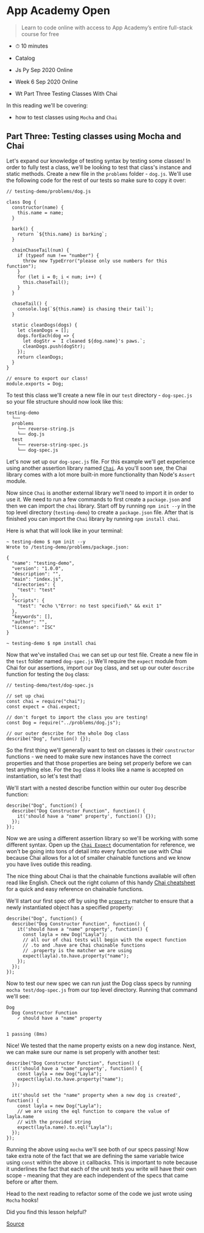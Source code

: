# App Academy Open

> Learn to code online with access to App Academy’s entire full-stack course for free

-   ⏱ 10 minutes

-   Catalog
-   Js Py Sep 2020 Online
-   Week 6 Sep 2020 Online
-   Wt Part Three Testing Classes With Chai

In this reading we'll be covering:

-   how to test classes using `Mocha` and `Chai`

## Part Three: Testing classes using Mocha and Chai

Let's expand our knowledge of testing syntax by testing some classes! In order to fully test a class, we'll be looking to test that class's instance and static methods. Create a new file in the `problems` folder - `dog.js`. We'll use the following code for the rest of our tests so make sure to copy it over:

    // testing-demo/problems/dog.js

    class Dog {
      constructor(name) {
        this.name = name;
      }

      bark() {
        return `${this.name} is barking`;
      }

      chainChaseTail(num) {
        if (typeof num !== "number") {
          throw new TypeError("please only use numbers for this function");
        }
        for (let i = 0; i < num; i++) {
          this.chaseTail();
        }
      }

      chaseTail() {
        console.log(`${this.name} is chasing their tail`);
      }

      static cleanDogs(dogs) {
        let cleanDogs = [];
        dogs.forEach(dog => {
          let dogStr = `I cleaned ${dog.name}'s paws.`;
          cleanDogs.push(dogStr);
        });
        return cleanDogs;
      }
    }

    // ensure to export our class!
    module.exports = Dog;

To test this class we'll create a new file in our `test` directory - `dog-spec.js` so your file structure should now look like this:

    testing-demo
      └──
      problems
        └── reverse-string.js
        └── dog.js
      test
        └── reverse-string-spec.js
        └── dog-spec.js

Let's now set up our `dog-spec.js` file. For this example we'll get experience using another assertion library named [`Chai`](https://www.chaijs.com/). As you'll soon see, the Chai library comes with a lot more built-in more functionality than Node's `Assert` module.

Now since `Chai` is another external library we'll need to import it in order to use it. We need to run a few commands to first create a `package.json` and then we can import the `chai` library. Start off by running `npm init --y` in the top level directory (`testing-demo`) to create a `package.json` file. After that is finished you can import the `Chai` library by running `npm install chai`.

Here is what that will look like in your terminal:

    ~ testing-demo $ npm init --y
    Wrote to /testing-demo/problems/package.json:

    {
      "name": "testing-demo",
      "version": "1.0.0",
      "description": "",
      "main": "index.js",
      "directories": {
        "test": "test"
      },
      "scripts": {
        "test": "echo \"Error: no test specified\" && exit 1"
      },
      "keywords": [],
      "author": "",
      "license": "ISC"
    }

    ~ testing-demo $ npm install chai

Now that we've installed `Chai` we can set up our test file. Create a new file in the `test` folder named `dog-spec.js` We'll require the `expect` module from Chai for our assertions, import our `Dog` class, and set up our outer `describe` function for testing the `Dog` class:

    // testing-demo/test/dog-spec.js

    // set up chai
    const chai = require("chai");
    const expect = chai.expect;

    // don't forget to import the class you are testing!
    const Dog = require("../problems/dog.js");

    // our outer describe for the whole Dog class
    describe("Dog", function() {});

So the first thing we'll generally want to test on classes is their `constructor` functions - we need to make sure new instances have the correct properties and that those properties are being set properly before we can test anything else. For the `Dog` class it looks like a name is accepted on instantiation, so let's test that!

We'll start with a nested describe function within our outer `Dog` describe function:

    describe("Dog", function() {
      describe("Dog Constructor Function", function() {
        it('should have a "name" property', function() {});
      });
    });

Now we are using a different assertion library so we'll be working with some different syntax. Open up the [`Chai Expect`](https://www.chaijs.com/api/bdd/) documentation for reference, we won't be going into tons of detail into every function we use with Chai because Chai allows for a lot of smaller chainable functions and we know you have lives outide this reading.

The nice thing about Chai is that the chainable functions available will often read like English. Check out the right column of this handy [Chai cheatsheet](https://devhints.io/chai) for a quick and easy reference on chainable functions.

We'll start our first spec off by using the [`property`](https://www.chaijs.com/api/bdd/#method_property) matcher to ensure that a newly instantiated object has a specified property:

    describe("Dog", function() {
      describe("Dog Constructor Function", function() {
        it('should have a "name" property', function() {
          const layla = new Dog("Layla");
          // all our of chai tests will begin with the expect function
          // .to and .have are Chai chainable functions
          // .property is the matcher we are using
          expect(layla).to.have.property("name");
        });
      });
    });

Now to test our new spec we can run just the Dog class specs by running `mocha test/dog-spec.js` from our top level directory. Running that command we'll see:

    Dog
      Dog Constructor Function
        ✓ should have a "name" property


    1 passing (8ms)

Nice! We tested that the name property exists on a new dog instance. Next, we can make sure our name is set properly with another test:

    describe("Dog Constructor Function", function() {
      it('should have a "name" property', function() {
        const layla = new Dog("Layla");
        expect(layla).to.have.property("name");
      });

      it('should set the "name" property when a new dog is created', function() {
        const layla = new Dog("Layla");
        // we are using the eql function to compare the value of layla.name
        // with the provided string
        expect(layla.name).to.eql("Layla");
      });
    });

Running the above using `mocha` we'll see both of our specs passing! Now take extra note of the fact that we are defining the same variable twice using `const` within the above `it` callbacks. This is important to note because it underlines the fact that each of the unit tests you write will have their own scope - meaning that they are each independent of the specs that came before or after them.

Head to the next reading to refactor some of the code we just wrote using `Mocha` hooks!

Did you find this lesson helpful?

[Source](https://open.appacademy.io/learn/js-py---sep-2020-online/week-6-sep-2020-online/wt-part-three--testing-classes-with-chai)
